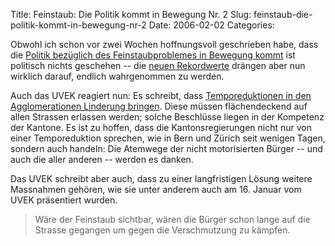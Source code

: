 Title: Feinstaub: Die Politik kommt in Bewegung Nr. 2
Slug: feinstaub-die-politik-kommt-in-bewegung-nr-2
Date: 2006-02-02
Categories:

Obwohl ich schon vor zwei Wochen hoffnungsvoll geschrieben habe, dass die [Politik bezüglich des Feinstaubproblemes in Bewegung kommt](http://blog.irregular.ch/2006/01/16/feinstaub-die-politik-kommt-in-bewegung/) ist politisch nichts geschehen -- die [neuen Rekordwerte](http://tagesanzeiger.ch/dyn/news/schweiz/588967.html) drängen aber nun wirklich darauf, endlich wahrgenommen zu werden.

Auch das UVEK reagiert nun: Es schreibt, dass [Temporeduktionen in den Agglomerationen Linderung bringen](http://www.news.admin.ch/NSBSubscriber/message/de/2794). Diese müssen flächendeckend auf allen Strassen erlassen werden; solche Beschlüsse liegen in der Kompetenz der Kantone. Es ist zu hoffen, dass die Kantonsregierungen nicht nur von einer Temporeduktion sprechen, wie in Bern und Zürich seit wenigen Tagen, sondern auch handeln: Die Atemwege der nicht motorisierten Bürger -- und auch die aller anderen -- werden es danken.

Das UVEK schreibt aber auch, dass zu einer langfristigen Lösung weitere Massnahmen gehören, wie sie unter anderem auch am 16. Januar vom UVEK präsentiert wurden.

> Wäre der Feinstaub sichtbar, wären die Bürger schon lange auf die Strasse gegangen um gegen die Verschmutzung zu kämpfen.
